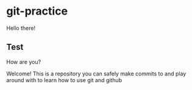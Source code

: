 # git-practice

Hello there!

## Test

How are you? 

Welcome! This is a repository you can safely make commits to and play around with to learn how to use git and github
